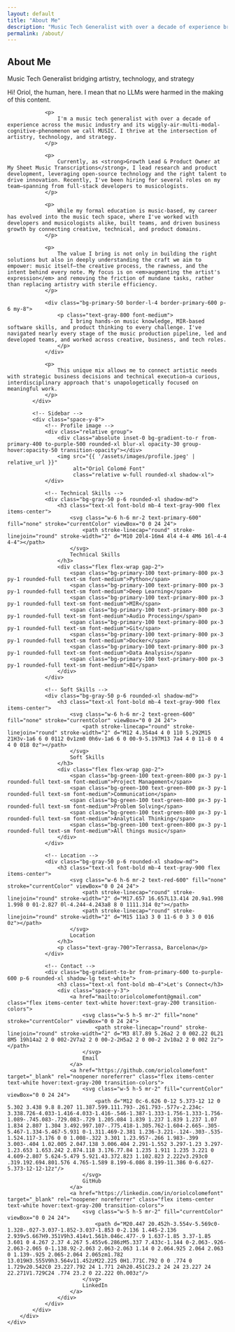 ```yaml
---
layout: default
title: "About Me"
description: "Music Tech Generalist with over a decade of experience bridging artistry, technology, and strategy"
permalink: /about/
---
```


<section class="py-20 bg-gradient-to-br from-primary-900 via-primary-700 to-primary-600 text-white relative overflow-hidden">
    <div class="absolute inset-0 bg-gradient-to-r from-primary-600/10 to-purple-600/10"></div>
    <div class="max-w-6xl mx-auto px-4 sm:px-6 lg:px-8 text-center relative z-10">
        <h1 class="text-5xl md:text-6xl font-bold mb-6">About Me</h1>
        <p class="text-xl md:text-2xl text-gray-200 max-w-3xl mx-auto">
            Music Tech Generalist bridging artistry, technology, and strategy
        </p>
    </div>
</section>

<section class="py-20 bg-white">
    <div class="max-w-6xl mx-auto px-4 sm:px-6 lg:px-8">
        <div class="grid lg:grid-cols-3 gap-12">
            <!-- Main content -->
            <div class="lg:col-span-2 space-y-6 text-lg text-gray-700 leading-relaxed">
                <p class="text-xl font-semibold text-gray-900">
                    Hi! Oriol, the human, here. I mean that no LLMs were harmed in the making of this content.
                </p>
                
                <p>
                    I'm a music tech generalist with over a decade of experience across the music industry and its wiggly-air-multi-modal-cognitive-phenomenon we call MUSIC. I thrive at the intersection of artistry, technology, and strategy.
                </p>
                
                <p>
                    Currently, as <strong>Growth Lead & Product Owner at My Sheet Music Transcriptions</strong>, I lead research and product development, leveraging open-source technology and the right talent to drive innovation. Recently, I've been hiring for several roles on my team—spanning from full-stack developers to musicologists.
                </p>
                
                <p>
                    While my formal education is music-based, my career has evolved into the music tech space, where I've worked with developers and musicologists alike, built teams, and driven business growth by connecting creative, technical, and product domains.
                </p>
                
                <p>
                    The value I bring is not only in building the right solutions but also in deeply understanding the craft we aim to empower: music itself—the creative process, the rawness, and the intent behind every note. My focus is on <em>augmenting the artist's expression</em> and removing the friction of mundane tasks, rather than replacing artistry with sterile efficiency.
                </p>
                
                <div class="bg-primary-50 border-l-4 border-primary-600 p-6 my-8">
                    <p class="text-gray-800 font-medium">
                        I bring hands-on music knowledge, MIR-based software skills, and product thinking to every challenge. I've navigated nearly every stage of the music production pipeline, led and developed teams, and worked across creative, business, and tech roles.
                    </p>
                </div>
                
                <p>
                    This unique mix allows me to connect artistic needs with strategic business decisions and technical execution—a curious, interdisciplinary approach that's unapologetically focused on meaningful work.
                </p>
            </div>
            
            <!-- Sidebar -->
            <div class="space-y-8">
                <!-- Profile image -->
                <div class="relative group">
                    <div class="absolute inset-0 bg-gradient-to-r from-primary-400 to-purple-500 rounded-xl blur-xl opacity-30 group-hover:opacity-50 transition-opacity"></div>
                    <img src="{{ '/assets/images/profile.jpeg' | relative_url }}" 
                         alt="Oriol Colomé Font"
                         class="relative w-full rounded-xl shadow-xl">
                </div>
                
                <!-- Technical Skills -->
                <div class="bg-gray-50 p-6 rounded-xl shadow-md">
                    <h3 class="text-xl font-bold mb-4 text-gray-900 flex items-center">
                        <svg class="w-6 h-6 mr-2 text-primary-600" fill="none" stroke="currentColor" viewBox="0 0 24 24">
                            <path stroke-linecap="round" stroke-linejoin="round" stroke-width="2" d="M10 20l4-16m4 4l4 4-4 4M6 16l-4-4 4-4"></path>
                        </svg>
                        Technical Skills
                    </h3>
                    <div class="flex flex-wrap gap-2">
                        <span class="bg-primary-100 text-primary-800 px-3 py-1 rounded-full text-sm font-medium">Python</span>
                        <span class="bg-primary-100 text-primary-800 px-3 py-1 rounded-full text-sm font-medium">Deep Learning</span>
                        <span class="bg-primary-100 text-primary-800 px-3 py-1 rounded-full text-sm font-medium">MIR</span>
                        <span class="bg-primary-100 text-primary-800 px-3 py-1 rounded-full text-sm font-medium">Audio Processing</span>
                        <span class="bg-primary-100 text-primary-800 px-3 py-1 rounded-full text-sm font-medium">Git</span>
                        <span class="bg-primary-100 text-primary-800 px-3 py-1 rounded-full text-sm font-medium">Docker</span>
                        <span class="bg-primary-100 text-primary-800 px-3 py-1 rounded-full text-sm font-medium">Data Analysis</span>
                        <span class="bg-primary-100 text-primary-800 px-3 py-1 rounded-full text-sm font-medium">BI</span>
                    </div>
                </div>
                
                <!-- Soft Skills -->
                <div class="bg-gray-50 p-6 rounded-xl shadow-md">
                    <h3 class="text-xl font-bold mb-4 text-gray-900 flex items-center">
                        <svg class="w-6 h-6 mr-2 text-green-600" fill="none" stroke="currentColor" viewBox="0 0 24 24">
                            <path stroke-linecap="round" stroke-linejoin="round" stroke-width="2" d="M12 4.354a4 4 0 110 5.292M15 21H3v-1a6 6 0 0112 0v1zm0 0h6v-1a6 6 0 00-9-5.197M13 7a4 4 0 11-8 0 4 4 0 018 0z"></path>
                        </svg>
                        Soft Skills
                    </h3>
                    <div class="flex flex-wrap gap-2">
                        <span class="bg-green-100 text-green-800 px-3 py-1 rounded-full text-sm font-medium">Project Management</span>
                        <span class="bg-green-100 text-green-800 px-3 py-1 rounded-full text-sm font-medium">Communication</span>
                        <span class="bg-green-100 text-green-800 px-3 py-1 rounded-full text-sm font-medium">Problem Solving</span>
                        <span class="bg-green-100 text-green-800 px-3 py-1 rounded-full text-sm font-medium">Analytical Thinking</span>
                        <span class="bg-green-100 text-green-800 px-3 py-1 rounded-full text-sm font-medium">All things music</span>
                    </div>
                </div>
                
                <!-- Location -->
                <div class="bg-gray-50 p-6 rounded-xl shadow-md">
                    <h3 class="text-xl font-bold mb-4 text-gray-900 flex items-center">
                        <svg class="w-6 h-6 mr-2 text-red-600" fill="none" stroke="currentColor" viewBox="0 0 24 24">
                            <path stroke-linecap="round" stroke-linejoin="round" stroke-width="2" d="M17.657 16.657L13.414 20.9a1.998 1.998 0 01-2.827 0l-4.244-4.243a8 8 0 1111.314 0z"></path>
                            <path stroke-linecap="round" stroke-linejoin="round" stroke-width="2" d="M15 11a3 3 0 11-6 0 3 3 0 016 0z"></path>
                        </svg>
                        Location
                    </h3>
                    <p class="text-gray-700">Terrassa, Barcelona</p>
                </div>
                
                <!-- Contact -->
                <div class="bg-gradient-to-br from-primary-600 to-purple-600 p-6 rounded-xl shadow-lg text-white">
                    <h3 class="text-xl font-bold mb-4">Let's Connect</h3>
                    <div class="space-y-3">
                        <a href="mailto:oriolcolomefont@gmail.com" class="flex items-center text-white hover:text-gray-200 transition-colors">
                            <svg class="w-5 h-5 mr-2" fill="none" stroke="currentColor" viewBox="0 0 24 24">
                                <path stroke-linecap="round" stroke-linejoin="round" stroke-width="2" d="M3 8l7.89 5.26a2 2 0 002.22 0L21 8M5 19h14a2 2 0 002-2V7a2 2 0 00-2-2H5a2 2 0 00-2 2v10a2 2 0 002 2z"></path>
                            </svg>
                            Email
                        </a>
                        <a href="https://github.com/oriolcolomefont" target="_blank" rel="noopener noreferrer" class="flex items-center text-white hover:text-gray-200 transition-colors">
                            <svg class="w-5 h-5 mr-2" fill="currentColor" viewBox="0 0 24 24">
                                <path d="M12 0c-6.626 0-12 5.373-12 12 0 5.302 3.438 9.8 8.207 11.387.599.111.793-.261.793-.577v-2.234c-3.338.726-4.033-1.416-4.033-1.416-.546-1.387-1.333-1.756-1.333-1.756-1.089-.745.083-.729.083-.729 1.205.084 1.839 1.237 1.839 1.237 1.07 1.834 2.807 1.304 3.492.997.107-.775.418-1.305.762-1.604-2.665-.305-5.467-1.334-5.467-5.931 0-1.311.469-2.381 1.236-3.221-.124-.303-.535-1.524.117-3.176 0 0 1.008-.322 3.301 1.23.957-.266 1.983-.399 3.003-.404 1.02.005 2.047.138 3.006.404 2.291-1.552 3.297-1.23 3.297-1.23.653 1.653.242 2.874.118 3.176.77.84 1.235 1.911 1.235 3.221 0 4.609-2.807 5.624-5.479 5.921.43.372.823 1.102.823 2.222v3.293c0 .319.192.694.801.576 4.765-1.589 8.199-6.086 8.199-11.386 0-6.627-5.373-12-12-12z"/>
                            </svg>
                            GitHub
                        </a>
                        <a href="https://linkedin.com/in/oriolcolomefont" target="_blank" rel="noopener noreferrer" class="flex items-center text-white hover:text-gray-200 transition-colors">
                            <svg class="w-5 h-5 mr-2" fill="currentColor" viewBox="0 0 24 24">
                                <path d="M20.447 20.452h-3.554v-5.569c0-1.328-.027-3.037-1.852-3.037-1.853 0-2.136 1.445-2.136 2.939v5.667H9.351V9h3.414v1.561h.046c.477-.9 1.637-1.85 3.37-1.85 3.601 0 4.267 2.37 4.267 5.455v6.286zM5.337 7.433c-1.144 0-2.063-.926-2.063-2.065 0-1.138.92-2.063 2.063-2.063 1.14 0 2.064.925 2.064 2.063 0 1.139-.925 2.065-2.064 2.065zm1.782 13.019H3.555V9h3.564v11.452zM22.225 0H1.771C.792 0 0 .774 0 1.729v20.542C0 23.227.792 24 1.771 24h20.451C23.2 24 24 23.227 24 22.271V1.729C24 .774 23.2 0 22.222 0h.003z"/>
                            </svg>
                            LinkedIn
                        </a>
                    </div>
                </div>
            </div>
        </div>
    </div>
</section>

